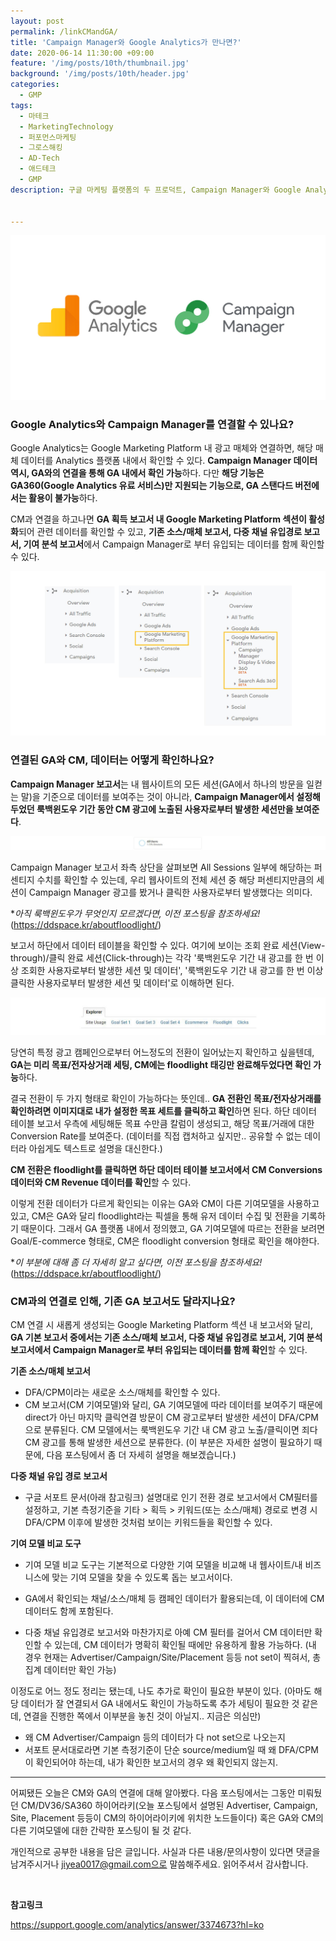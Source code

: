 ```yaml
---
layout: post
permalink: /linkCMandGA/
title: 'Campaign Manager와 Google Analytics가 만나면?'
date: 2020-06-14 11:30:00 +09:00
feature: '/img/posts/10th/thumbnail.jpg'
background: '/img/posts/10th/header.jpg'
categories:
  - GMP
tags:
  - 마테크
  - MarketingTechnology
  - 퍼포먼스마케팅
  - 그로스해킹
  - AD-Tech
  - 애드테크
  - GMP
description: 구글 마케팅 플랫폼의 두 프로덕트, Campaign Manager와 Google Analytics를 연결하면 어떤 데이터를 확인할 수 있는지 알아봅니다.(아직은 저도 익숙지 않아서, 간단히...)


---
```


![cm GA 로고 이미지](/img/posts/10th/thumbnail.jpg)

### Google Analytics와 Campaign Manager를 연결할 수 있나요?

Google Analytics는 Google Marketing Platform 내 광고 매체와 연결하면, 해당 매체 데이터를 Analytics 플랫폼 내에서 확인할 수 있다. **Campaign Manager 데이터 역시, GA와의 연결을 통해 GA 내에서 확인 가능**하다. 다만 **해당 기능은 GA360(Google Analytics 유료 서비스)만 지원되는 기능으로, GA 스탠다드 버전에서는 활용이 불가능**하다.

CM과 연결을 하고나면 **GA 획득 보고서 내 Google Marketing Platform 섹션이 활성화**되어 관련 데이터를 확인할 수 있고, **기존 소스/매체 보고서, 다중 채널 유입경로 보고서, 기여 분석 보고서**에서 Campaign Manager로 부터 유입되는 데이터를 함께 확인할 수 있다.

![GA 내 CM보고서 이미지](/img/posts/10th/activateCMreport.jpg)



### 연결된 GA와 CM, 데이터는 어떻게 확인하나요?

**Campaign Manager 보고서**는 내 웹사이트의 모든 세션(GA에서 하나의 방문을 일컫는 말)을 기준으로 데이터를 보여주는 것이 아니라, **Campaign Manager에서 설정해두었던 룩백윈도우 기간 동안 CM 광고에 노출된 사용자로부터 발생한 세션만을 보여준다**.

![GA 내 CM보고서 세션 크기 이미지](/img/posts/10th/session.jpg)

Campaign Manager 보고서 좌측 상단을 살펴보면 All Sessions 일부에 해당하는 퍼센티지 수치를 확인할 수 있는데, 우리 웹사이트의 전체 세션 중 해당 퍼센티지만큼의 세션이 Campaign Manager 광고를 봤거나 클릭한 사용자로부터 발생했다는 의미다.

**아직 룩백윈도우가 무엇인지 모르겠다면, 이전 포스팅을 참조하세요!* (<https://ddspace.kr/aboutfloodlight/>)

보고서 하단에서 데이터 테이블을 확인할 수 있다. 여기에 보이는 조회 완료 세션(View-through)/클릭 완료 세션(Click-through)는 각각 '룩백윈도우 기간 내 광고를 한 번 이상 조회한 사용자로부터 발생한 세션 및 데이터', '룩백윈도우 기간 내 광고를 한 번 이상 클릭한 사용자로부터 발생한 세션 및 데이터'로 이해하면 된다.

![GA 내 CM보고서 탐색탭 이미지](/img/posts/10th/explorer.jpg)

당연히 특정 광고 캠페인으로부터 어느정도의 전환이 일어났는지 확인하고 싶을텐데, **GA는 미리 목표/전자상거래 세팅, CM에는 floodlight 태깅만 완료해두었다면 확인 가능**하다.

결국 전환이 두 가지 형태로 확인이 가능하다는 뜻인데.. **GA 전환인 목표/전자상거래를 확인하려면 이미지대로 내가 설정한 목표 세트를 클릭하고 확인**하면 된다. 하단 데이터 테이블 보고서 우측에 세팅해둔 목표 수만큼 칼럼이 생성되고, 해당 목표/거래에 대한 Conversion Rate를 보여준다. (데이터를 직접 캡처하고 싶지만.. 공유할 수 없는 데이터라 아쉽게도 텍스트로 설명을 대신한다.)

**CM 전환은 floodlight를 클릭하면 하단 데이터 테이블 보고서에서 CM Conversions 데이터와 CM Revenue 데이터를 확인**할 수 있다.

이렇게 전환 데이터가 다르게 확인되는 이유는 GA와 CM이 다른 기여모델을 사용하고 있고, CM은 GA와 달리 floodlight라는 픽셀을 통해 유저 데이터 수집 및 전환을 기록하기 때문이다. 그래서 GA 플랫폼 내에서 정의했고, GA 기여모델에 따르는 전환을 보려면 Goal/E-commerce 형태로, CM은 floodlight conversion 형태로 확인을 해야한다.

**이 부분에 대해 좀 더 자세히 알고 싶다면, 이전 포스팅을 참조하세요!* (<https://ddspace.kr/aboutfloodlight/>)

### CM과의 연결로 인해, 기존 GA 보고서도 달라지나요?

CM 연결 시 새롭게 생성되는 Google Marketing Platform 섹션 내 보고서와 달리, **GA 기본 보고서 중에서는 기존 소스/매체 보고서, 다중 채널 유입경로 보고서, 기여 분석 보고서에서 Campaign Manager로 부터 유입되는 데이터를 함께 확인**할 수 있다.

**기존 소스/매체 보고서**<br>

- DFA/CPM이라는 새로운 소스/매체를 확인할 수 있다.
- CM 보고서(CM 기여모델)와 달리, GA 기여모델에 따라 데이터를 보여주기 때문에 direct가 아닌 마지막 클릭연결 방문이 CM 광고로부터 발생한 세션이 DFA/CPM으로 분류된다. CM 모델에서는 룩백윈도우 기간 내 CM 광고 노출/클릭이면 죄다 CM 광고를 통해 발생한 세션으로 분류한다. (이 부분은 자세한 설명이 필요하기 때문에, 다음 포스팅에서 좀 더 자세히 설명을 해보겠습니다.)

**다중 채널 유입 경로 보고서**<br>

- 구글 서포트 문서(아래 참고링크) 설명대로 인기 전환 경로 보고서에서 CM필터를 설정하고, 기본 측정기준을 기타 > 획득 > 키워드(또는 소스/매체) 경로로 변경 시 DFA/CPM 이후에 발생한 것처럼 보이는 키워드들을 확인할 수 있다.

**기여 모델 비교 도구**<br>

- 기여 모델 비교 도구는 기본적으로 다양한 기여 모델을 비교해 내 웹사이트/내 비즈니스에 맞는 기여 모델을 찾을 수 있도록 돕는 보고서이다.

- GA에서 확인되는 채널/소스/매체 등 캠페인 데이터가 활용되는데, 이 데이터에 CM 데이터도 함께 포함된다.

- 다중 채널 유입경로 보고서와 마찬가지로 아예 CM 필터를 걸어서 CM 데이터만 확인할 수 있는데, CM 데이터가 명확히 확인될 때에만 유용하게 활용 가능하다. (내 경우 현재는 Advertiser/Campaign/Site/Placement 등등 not set이 찍혀서, 총 집계 데이터만 확인 가능)



이정도로 어느 정도 정리는 됐는데, 나도 추가로 확인이 필요한 부분이 있다. (아마도 해당 데이터가 잘 연결되서 GA 내에서도 확인이 가능하도록 추가 세팅이 필요한 것 같은데, 연결을 진행한 쪽에서 이부분을 놓친 것이 아닐지.. 지금은 의심만)

* 왜 CM Advertiser/Campaign 등의 데이터가 다 not set으로 나오는지
* 서포트 문서대로라면 기본 측정기준이 단순 source/medium일 때 왜 DFA/CPM이 확인되어야 하는데, 내가 확인한 보고서의 경우 왜 확인되지 않는지.

---

어찌됐든 오늘은 CM와 GA의 연결에 대해 알아봤다. 다음 포스팅에서는 그동안 미뤄뒀던 CM/DV36/SA360 하이어라키(오늘 포스팅에서 설명된 Advertiser, Campaign, Site, Placement 등등이 CM의 하이어라이키에 위치한 노드들이다) 혹은 GA와 CM의 다른 기여모델에 대한 간략한 포스팅이 될 것 같다.  <br>

개인적으로 공부한 내용을 담은 글입니다. 사실과 다른 내용/문의사항이 있다면 댓글을 남겨주시거나 jiyea0017@gmail.com으로 말씀해주세요. 읽어주셔서 감사합니다.

<br>

**참고링크**<br>

<https://support.google.com/analytics/answer/3374673?hl=ko>
